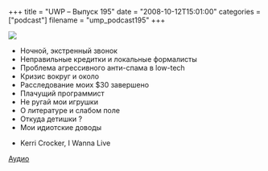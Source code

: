 +++
title = "UWP – Выпуск 195"
date = "2008-10-12T15:01:00"
categories = ["podcast"]
filename = "ump_podcast195"
+++

![](https://podcast.umputun.com/images/uwp/uwp195.png)


- Ночной, экстренный звонок
- Неправильные кредитки и локальные формалисты
- Проблема агрессивного анти-спама в low-tech
- Кризис вокруг и около
- Расследование моих $30 завершено
- Плачущий программист
- Не ругай мои игрушки
- О литературе и слабом поле
- Откуда детишки ?
- Мои идиотские доводы


* Kerri Crocker, I Wanna Live

[Аудио](https://podcast.umputun.com/media/ump_podcast195.mp3)
<audio src="https://podcast.umputun.com/media/ump_podcast195.mp3" preload="none">